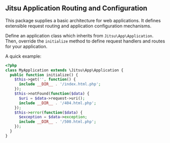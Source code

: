 Jitsu Application Routing and Configuration
-------------------------------------------

This package supplies a basic architecture for web applications. It defines
extensible request routing and application configuration mechanisms.

Define an application class which inherits from `Jitsu\App\Application`. Then,
override the `initialize` method to define request handlers and routes for your
application.

A quick example:

```php
<?php
class MyApplication extends \Jitsu\App\Application {
  public function initialize() {
    $this->get('', function() {
      include __DIR__ . '/index.html.php';
    });
    $this->notFound(function($data) {
      $uri = $data->request->uri();
      include __DIR__ . '/404.html.php';
    });
    $this->error(function($data) {
      $exception = $data->exception;
      include __DIR__ . '/500.html.php';
    });
  }
}
```
